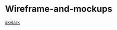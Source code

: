 # Wireframe-and-mockups
[skylark](https://www.figma.com/design/3EP0Kj91jyQmVjarWaLSDZ/skylark?node-id=0-1&node-type=canvas&t=7hb4hVOAy6wnwfYs-0)
